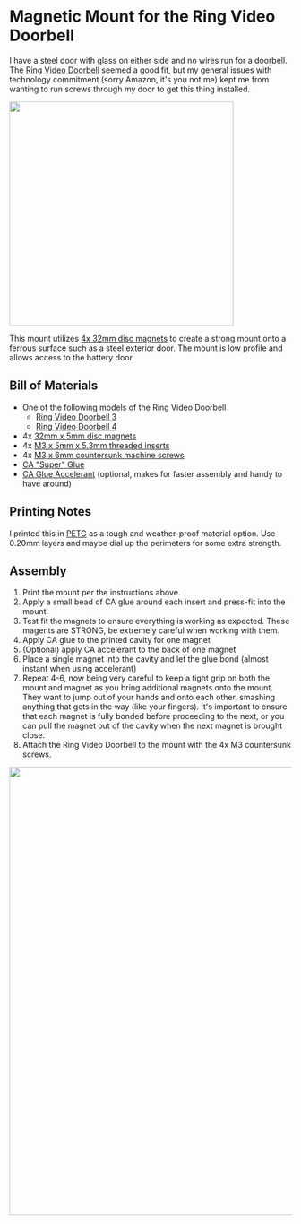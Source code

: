 # Magnetic Mount for the Ring Video Doorbell

I have a steel door with glass on either side and no wires run for a doorbell.  The [Ring Video Doorbell](https://amzn.to/3hYKvIk) seemed a good fit, but my general issues with technology commitment (sorry Amazon, it's you not me) kept me from wanting to run screws through my door to get this thing installed.

<img src="https://github.com/aderusha/Ring_Video_Doorbell_Magnet_Mount/blob/main/images/installed.jpg?raw=true" width="400" >

This mount utilizes [4x 32mm disc magnets](https://amzn.to/2SxWQZj) to create a strong mount onto a ferrous surface such as a steel exterior door.  The mount is low profile and allows access to the battery door.

## Bill of Materials

* One of the following models of the Ring Video Doorbell
  * [Ring Video Doorbell 3](https://amzn.to/34pKzJc)
  * [Ring Video Doorbell 4](https://amzn.to/3hYKvIk)
* 4x [32mm x 5mm disc magnets](https://amzn.to/2SxWQZj)
* 4x [M3 x 5mm x 5.3mm threaded inserts](https://amzn.to/34tk99j)
* 4x [M3 x 6mm countersunk machine screws](https://amzn.to/3wV3Her)
* [CA "Super" Glue](https://amzn.to/3vzNaw7)
* [CA Glue Accelerant](https://amzn.to/2R8pboQ) (optional, makes for faster assembly and handy to have around)

## Printing Notes

I printed this in [PETG](https://amzn.to/3uwbL3z) as a tough and weather-proof material option.  Use 0.20mm layers and maybe dial up the perimeters for some extra strength.

## Assembly

1. Print the mount per the instructions above.
2. Apply a small bead of CA glue around each insert and press-fit into the mount.
3. Test fit the magnets to ensure everything is working as expected.  These magents are STRONG, be extremely careful when working with them.
4. Apply CA glue to the printed cavity for one magnet
5. (Optional) apply CA accelerant to the back of one magnet
6. Place a single magnet into the cavity and let the glue bond (almost instant when using accelerant)
7. Repeat 4-6, now being very careful to keep a tight grip on both the mount and magnet as you bring additional magnets onto the mount.  They want to jump out of your hands and onto each other, smashing anything that gets in the way (like your fingers).  It's important to ensure that each magnet is fully bonded before proceeding to the next, or you can pull the magnet out of the cavity when the next magnet is brought close.
8. Attach the Ring Video Doorbell to the mount with the 4x M3 countersunk screws.

<img src="https://github.com/aderusha/Ring_Video_Doorbell_Magnet_Mount/blob/main/images/ready_to_assemble.jpg?raw=true" width="800" >
